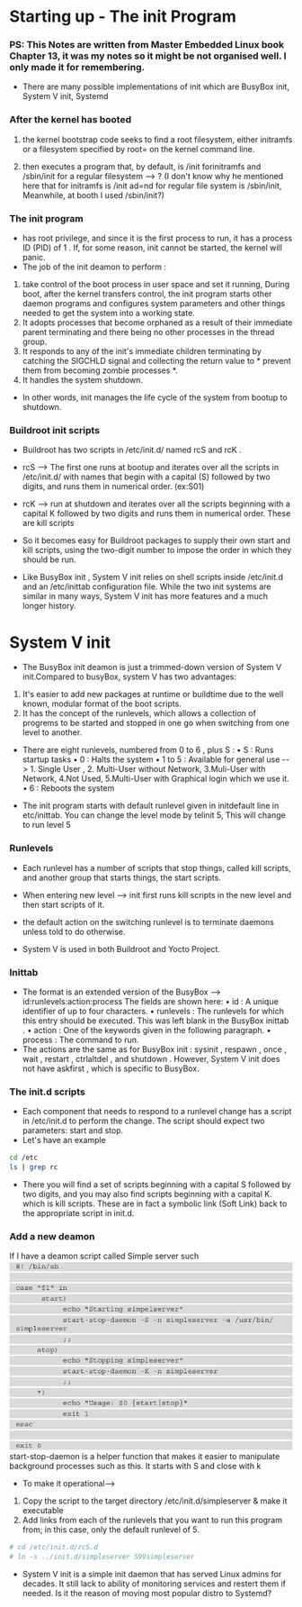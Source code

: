 # Starting up - The init Program
### PS: This Notes are written from Master Embedded Linux book Chapter 13, it was my notes so it might be not organised well. I only made it for remembering.


- There are many possible implementations of init which are BusyBox init, System V init, Systemd

### After the kernel has booted 
1. the kernel bootstrap code seeks to find a root filesystem, either initramfs or a filesystem specified by root= on the kernel command line.

2. then executes a program that, by default, is /init forinitramfs and /sbin/init for a regular filesystem --> ? (I don't know why he mentioned here that for initramfs is /init ad=nd for regular file system is /sbin/init, Meanwhile, at booth I used /sbin/init?)

### The init program 
- has root privilege, and since it is the first process to run, it has a process ID (PID) of 1 . If, for some reason, init cannot be started, the kernel will panic.
- The job of the init deamon to perform :
1. take control of the boot process in user space and set it running, During boot, after the kernel transfers control, the init program starts other daemon programs and configures system parameters and other things needed to get the system into a working state.
2. It adopts processes that become orphaned as a result of their immediate parent terminating and there being no other processes in the thread group.
3. It responds to any of the init's immediate children terminating by catching the SIGCHLD signal and collecting the return value to * prevent them from becoming zombie processes *.
4. It handles the system shutdown.

- In other words, init manages the life cycle of the system from bootup to shutdown.

### Buildroot init scripts
- Buildroot has two scripts in /etc/init.d/ named rcS and rcK .
- rcS --> The first one runs at bootup and iterates over all the scripts in /etc/init.d/ with names that begin with a capital (S) followed by two digits, and runs them in numerical order. (ex:S01)
- rcK --> run at shutdown and iterates over all the scripts beginning with a capital K followed by two digits and runs them in numerical order. These are kill scripts

- So it becomes easy for Buildroot packages to supply their own start and kill scripts, using the two-digit number to impose the order in which they should be run.

- Like BusyBox init , System V init relies on shell scripts inside /etc/init.d and an /etc/inittab configuration file. While the two init systems are similar in many ways, System V init has more features and a much longer history.

# System V init

- The BusyBox init deamon is just a trimmed-down version of System V init.Compared to busyBox, system V has two advantages:
1. It's easier to add new packages at runtime or buildtime due to the well known, modular format of the boot scripts.
2. It has the concept of the runlevels, which allows a collection of progrems to be started and stopped in one go when switching from one level to another.
- There are eight runlevels, numbered from 0 to 6 , plus S :
• S : Runs startup tasks
• 0 : Halts the system
• 1 to 5 : Available for general use --> 1. Single User , 2. Multi-User without Network, 3.Muli-User with Network, 4.Not Used, 5.Multi-User with Graphical login which we use it. 
• 6 : Reboots the system  

- The init program starts with default runlevel given in initdefault line in etc/inittab. You can change the level mode by telinit 5, This will change to run level 5
### Runlevels
- Each runlevel has a number of scripts that stop things, called kill scripts, and another group that starts things, the start scripts.
- When entering new level --> init first runs kill scripts in the new level and then start scripts of it.
- the default action on the switching runlevel is to terminate daemons unless told to do otherwise.

- System V is used in both Buildroot and Yocto Project.

### Inittab
- The format is an extended version of the BusyBox --> id:runlevels:action:process
The fields are shown here:
• id : A unique identifier of up to four characters.
• runlevels : The runlevels for which this entry should be executed. This was left blank in the BusyBox inittab .
• action : One of the keywords given in the following paragraph.
• process : The command to run.
- The actions are the same as for BusyBox init : sysinit , respawn , once , wait , restart , ctrlaltdel , and shutdown . However, System V init does not have askfirst , which is specific to BusyBox.

### The init.d scripts
- Each component that needs to respond to a runlevel change has a script in /etc/init.d to perform the change. The script should expect two parameters: start and stop.
- Let's have an example 
``` bash
cd /etc
ls | grep rc 
```
- There you will find a set of scripts beginning with a capital S followed by two digits, and you may also find scripts beginning with a capital K. which is kill scripts. These are in fact a symbolic link (Soft Link) back to the appropriate script in init.d.

### Add a new deamon
If I have a deamon script called Simple server such
![Deamon_script](./DeamonScript.png)
start-stop-daemon is a helper function that makes it easier to manipulate background processes such as this. It starts with S and close with k

- To make it operational--> 
1. Copy the script to the target directory /etc/init.d/simpleserver & make it executable
2. Add links from each of the runlevels that you want to run this program from; in this case, only the default
runlevel of 5.
``` bash
# cd /etc/init.d/rcS.d
# ln -s ../init.d/simpleserver S99simpleserver
```

- System V init is a simple init daemon that has served Linux admins for decades. It still lack to ability of monitoring services and restert them if needed. Is it the reason of moving most popular distro to Systemd?



